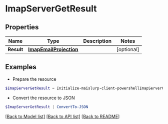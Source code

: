 # ImapServerGetResult
## Properties

Name | Type | Description | Notes
------------ | ------------- | ------------- | -------------
**Result** | [**ImapEmailProjection**](ImapEmailProjection) |  | [optional] 

## Examples

- Prepare the resource
```powershell
$ImapServerGetResult = Initialize-maislurp-client-powershellImapServerGetResult  -Result null
```

- Convert the resource to JSON
```powershell
$ImapServerGetResult | ConvertTo-JSON
```

[[Back to Model list]](../README#documentation-for-models) [[Back to API list]](../README#documentation-for-api-endpoints) [[Back to README]](../README)

